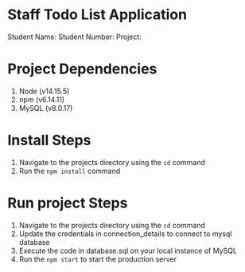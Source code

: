 # Staff Todo List Application
Student Name:
Student Number:
Project:

# Project Dependencies
1. Node (v14.15.5)
2. npm (v6.14.11)
3. MySQL (v8.0.17)

# Install Steps
1. Navigate to the projects directory using the `cd` command
2. Run the `npm install` command

# Run project Steps
1. Navigate to the projects directory using the `cd` command
2. Update the credentials in connection_details to connect to mysql database
3. Execute the code in database.sql on your local instance of MySQL 
4. Run the `npm start` to start the production server
